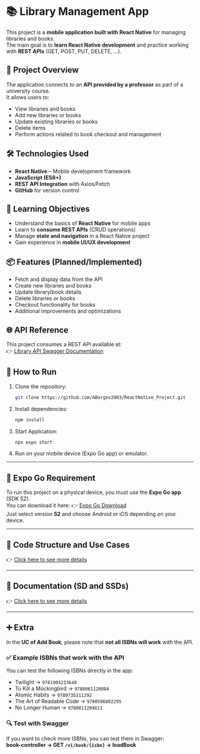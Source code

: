 # 📚 Library Management App

This project is a **mobile application built with React Native** for managing libraries and books.  
The main goal is to **learn React Native development** and practice working with **REST APIs** (GET, POST, PUT, DELETE, ...).

## 🚀 Project Overview
The application connects to an **API provided by a professor** as part of a university course.  
It allows users to:
- View libraries and books  
- Add new libraries or books  
- Update existing libraries or books   
- Delete items  
- Perform actions related to book checkout and management

## 🛠️ Technologies Used
- **React Native** – Mobile development framework  
- **JavaScript (ES6+)**  
- **REST API Integration** with Axios/Fetch  
- **GitHub** for version control  

## 🎯 Learning Objectives
- Understand the basics of **React Native** for mobile apps  
- Learn to **consume REST APIs** (CRUD operations)  
- Manage **state and navigation** in a React Native project  
- Gain experience in **mobile UI/UX development**  

## 📦 Features (Planned/Implemented)
-  Fetch and display data from the API  
-  Create new libraries and books  
-  Update library/book details  
-  Delete libraries or books  
-  Checkout functionality for books  
-  Additional improvements and optimizations

## 🌐 API Reference
This project consumes a REST API available at:  
👉 [Library API Swagger Documentation](http://193.136.62.24/swagger-ui.html)

## 📖 How to Run
1. Clone the repository:  
   ```bash
   git clone https://github.com/ABorges2003/ReactNative_Project.git
2. Install dependencies:  
   ```bash
   npm install
3. Start Application:  
   ```bash
   npx expo start
4. Run on your mobile device (Expo Go app) or emulator.

---

## 📱 Expo Go Requirement
To run this project on a physical device, you must use the **Expo Go app** (SDK 52).  
You can download it here: 👉 [Expo Go Download](https://expo.dev/go)  
Just select version **52** and choose Android or iOS depending on your device.

---

## 📘 Code Structure and Use Cases
👉 [Click here to see more details](./docs/code/code.md)

---

## 📑 Documentation (SD and SSDs)
👉 [Click here to see more details](./docs/documentation/documentation.md)

---

## ➕ Extra
In the **UC of Add Book**, please note that **not all ISBNs will work** with the API.  

### ✅ Example ISBNs that work with the API
You can test the following ISBNs directly in the app:  
- Twilight → `9781904233640`  
- To Kill a Mockingbird → `9780061120084`  
- Atomic Habits → `9780735211292`  
- The Art of Readable Code → `9780596802295`  
- No Longer Human → `9780811204811`  

### 🔍 Test with Swagger
If you want to check more ISBNs, you can test them in Swagger:  
**book-controller → GET `/v1/book/{isbn}` → loadBook**  
